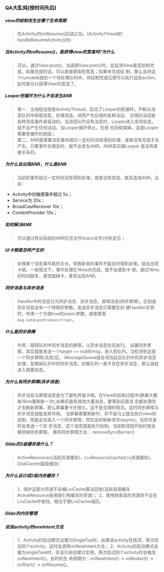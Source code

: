 
### QA大乱炖(按时间先后)

##### view的绘制发生在哪个生命周期
> 在Activity的onResume()回调之后。(ActivityThread的handleResumeActivity()内)

##### 在Activity的onResume()，能获得view的宽高吗?为什么
> 可以。通过View.post()。当调用View.post()时，会监测View是否绘制完成，如果完成的话，可以直接获取到宽高；如果未完成绘
> 制，那么会将这个runnable放到一个待处理队列中。待绘制完成后便可以执行这些action。此时是可以获得View的宽高了。

##### Looper死循环为什么不会发生ANR
> 第一、主线程也就是ActivityThread，启动了Looper的死循环。不断从消息队列中获取消息，处理消息。进而产生应用的各种活动，
> 应用的活动是各种消息事件来驱动的。当消息队列没有消息时，Looper进入空闲状态，就不会产生任何活动。当Looper循环停止，应用
> 也将结束掉。这是Looper需要死循环的原因；   
> 第二、ANR是需要当前事件超过一定时间没有得到处理，或者没有完成才会产生。只要事件处理及时，就不会发生ANR。ANR其实跟Looper
> 是没有直接关系的。

##### 为什么会出现ANR，什么是ANR
> 当前的事件超过一定时间没有得到处理，或者没有完成，就会造成ANR。比如：
* Activity中的触摸事件超过 5s；  
* Service为 20s；  
* BroadCastReceiver 10s；  
* ContentProvider 10s；

##### 如何解决ANR
> 可以通过导出系统的ANR日志文件(trace文件)分析定位；

##### UI卡顿是怎样产生的
> 处理某个消息事件耗时太长，导致新来的事件不能及时得到处理，就会出现卡顿。一般情况下，事件处理在16ms内完成，就不会感到卡
> 顿。超过16ms的时间越多，感觉就越卡，甚至出现ANR。

##### 同步消息与异步消息
> Handler中的消息分为同步消息、异步消息，屏障消息(同步屏障)。区别是异步消息会有一个特殊的参数。发送异步消息只需要在创
> 建Handler实例时，传递一个为值true的async参数。或者使用`msg.setAsynchronous(true)`。

##### 什么是同步屏障
> 作用：阻碍队列中同步消息的屏障，让异步消息优先执行。
> 设置同步屏障，其实就是发送一个target == null的msg，进入到队列。当检测到这是一个同步屏障(消息)后，
> MessageQueue就会寻找此后队列中的异步消息处理，忽略掉队列中的同步消息。如果队列一直不存在异步消息，那么线程进入阻塞状态。    

##### 为什么有同步屏障(异步消息)
> 异步消息与屏障消息是为了避免界面卡顿。在View的绘制过程中(屏幕大概每16ms要刷新一次),如果前面有其他大量消息，要等到前面消
> 息都处理完才去刷新屏幕，那么屏幕要卡住很久。这不是合理的情况。这时同步屏障与异步消息就能发挥作用。
> 当屏幕需要刷新时，并不是马上就去执行view的绘制，而是会先插入一个同步屏障，然后监听刷新信号(async)。当信号来时会发送一个异
> 步消息，这个消息就是执行绘制。当绘制流程开始时就会移除掉同步屏障。
> 移除同步屏障方法： removeSyncBarrier()

##### Glide的3级缓存是什么？
> ActiveResources(活跃资源缓存)、LruResourceCache(Lru资源缓存)、DiskCache(磁盘缓存)

##### 为什么设计成2级内存缓存？
> 1、保护这部分资源不会被LruCache算法回收(活跃资源缓存ActiveResource是用弱引用缓存的资源)；
> 2、使用频率高的资源将不会在LruCache中查找，相当于替LruCache减压。

##### Glide的内存管理
> 

##### 说说activity的newIntent方法
> 1、Activity的启动模式设置为SingleTop时，如果该activity在栈顶，再次启动同个activity，这时会调用onNewIntent方法；
> 2、Activity的启动模式设置为singleTask时，并且已经创建过实例。再次启动同个activity时会触发onNewIntent()。此时的生
> 命周期为：onNewIntent() -> onRestart() -> onStart() -> onResume()。

